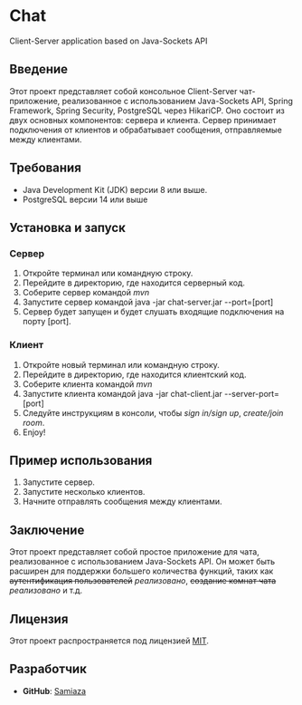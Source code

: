 # Chat
Client-Server application based on Java-Sockets API

## Введение

Этот проект представляет собой консольное Client-Server чат-приложение, реализованное с использованием Java-Sockets API, Spring Framework, Spring Security, PostgreSQL через HikariCP.
Оно состоит из двух основных компонентов: сервера и клиента.
Сервер принимает подключения от клиентов и обрабатывает сообщения, отправляемые между клиентами.

## Требования

- Java Development Kit (JDK) версии  8 или выше.
- PostgreSQL версии 14 или выше

## Установка и запуск

### Сервер

1. Откройте терминал или командную строку.
2. Перейдите в директорию, где находится серверный код.
3. Соберите сервер командой *mvn*
4. Запустите сервер командой java -jar chat-server.jar --port=[port]
5. Сервер будет запущен и будет слушать входящие подключения на порту [port].

### Клиент

1. Откройте новый терминал или командную строку.
2. Перейдите в директорию, где находится клиентский код.
3. Соберите клиента командой *mvn*
4. Запустите клиента командой java -jar chat-client.jar --server-port=[port]
5. Следуйте инструкциям в консоли, чтобы *sign in/sign up*, *create/join room*.
6. Enjoy!

## Пример использования

1. Запустите сервер.
2. Запустите несколько клиентов.
3. Начните отправлять сообщения между клиентами.

## Заключение

Этот проект представляет собой простое приложение для чата, реализованное с использованием Java-Sockets API.
Он может быть расширен для поддержки большего количества функций, таких как ~~аутентификация пользователей~~ *реализовано*, ~~создание комнат чата~~ *реализовано* и т.д.

## Лицензия

Этот проект распространяется под лицензией [MIT](https://github.com/Samiaza/samiaza/blob/main/LICENSE).

## Разработчик

- **GitHub**: [Samiaza](https://github.com/Samiaza)
